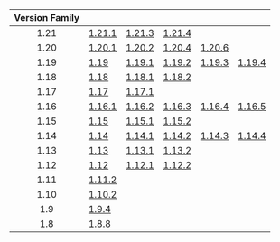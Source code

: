 | Version Family | | | | | |
|:---:|---|---|---|---|---|
| 1.21 | [1.21.1](https://github.com/BaldGang/spigot-build/releases/download/20250307/spigot-1.21.1.jar) | [1.21.3](https://github.com/BaldGang/spigot-build/releases/download/20250307/spigot-1.21.3.jar) | [1.21.4](https://github.com/BaldGang/spigot-build/releases/download/20250307/spigot-1.21.4.jar) | | |
| 1.20 | [1.20.1](https://github.com/BaldGang/spigot-build/releases/download/20250307/spigot-1.20.1.jar) | [1.20.2](https://github.com/BaldGang/spigot-build/releases/download/20250307/spigot-1.20.2.jar) | [1.20.4](https://github.com/BaldGang/spigot-build/releases/download/20250307/spigot-1.20.4.jar) | [1.20.6](https://github.com/BaldGang/spigot-build/releases/download/20250307/spigot-1.20.6.jar) | |
| 1.19 | [1.19](https://github.com/BaldGang/spigot-build/releases/download/20250307/spigot-1.19.jar) | [1.19.1](https://github.com/BaldGang/spigot-build/releases/download/20250307/spigot-1.19.1.jar) | [1.19.2](https://github.com/BaldGang/spigot-build/releases/download/20250307/spigot-1.19.2.jar) | [1.19.3](https://github.com/BaldGang/spigot-build/releases/download/20250307/spigot-1.19.3.jar) | [1.19.4](https://github.com/BaldGang/spigot-build/releases/download/20250307/spigot-1.19.4.jar) |
| 1.18 | [1.18](https://github.com/BaldGang/spigot-build/releases/download/20250307/spigot-1.18.jar) | [1.18.1](https://github.com/BaldGang/spigot-build/releases/download/20250307/spigot-1.18.1.jar) | [1.18.2](https://github.com/BaldGang/spigot-build/releases/download/20250307/spigot-1.18.2.jar) | | |
| 1.17 | [1.17](https://github.com/BaldGang/spigot-build/releases/download/20250307/spigot-1.17.jar) | [1.17.1](https://github.com/BaldGang/spigot-build/releases/download/20250307/spigot-1.17.1.jar) | | | |
| 1.16 | [1.16.1](https://github.com/BaldGang/spigot-build/releases/download/20250307/spigot-1.16.1.jar) | [1.16.2](https://github.com/BaldGang/spigot-build/releases/download/20250307/spigot-1.16.2.jar) | [1.16.3](https://github.com/BaldGang/spigot-build/releases/download/20250307/spigot-1.16.3.jar) | [1.16.4](https://github.com/BaldGang/spigot-build/releases/download/20250307/spigot-1.16.4.jar) | [1.16.5](https://github.com/BaldGang/spigot-build/releases/download/20250307/spigot-1.16.5.jar) |
| 1.15 | [1.15](https://github.com/BaldGang/spigot-build/releases/download/20250307/spigot-1.15.jar) | [1.15.1](https://github.com/BaldGang/spigot-build/releases/download/20250307/spigot-1.15.1.jar) | [1.15.2](https://github.com/BaldGang/spigot-build/releases/download/20250307/spigot-1.15.2.jar) | | |
| 1.14 | [1.14](https://github.com/BaldGang/spigot-build/releases/download/20250307/spigot-1.14.jar) | [1.14.1](https://github.com/BaldGang/spigot-build/releases/download/20250307/spigot-1.14.1.jar) | [1.14.2](https://github.com/BaldGang/spigot-build/releases/download/20250307/spigot-1.14.2.jar) | [1.14.3](https://github.com/BaldGang/spigot-build/releases/download/20250307/spigot-1.14.3.jar) | [1.14.4](https://github.com/BaldGang/spigot-build/releases/download/20250307/spigot-1.14.4.jar) |
| 1.13 | [1.13](https://github.com/BaldGang/spigot-build/releases/download/20250307/spigot-1.13.jar) | [1.13.1](https://github.com/BaldGang/spigot-build/releases/download/20250307/spigot-1.13.1.jar) | [1.13.2](https://github.com/BaldGang/spigot-build/releases/download/20250307/spigot-1.13.2.jar) | | |
| 1.12 | [1.12](https://github.com/BaldGang/spigot-build/releases/download/20250307/spigot-1.12.jar) | [1.12.1](https://github.com/BaldGang/spigot-build/releases/download/20250307/spigot-1.12.1.jar) | [1.12.2](https://github.com/BaldGang/spigot-build/releases/download/20250307/spigot-1.12.2.jar) | | |
| 1.11 | [1.11.2](https://github.com/BaldGang/spigot-build/releases/download/20250307/spigot-1.11.2.jar) | | | | |
| 1.10 | [1.10.2](https://github.com/BaldGang/spigot-build/releases/download/20250307/spigot-1.10.2.jar) | | | | |
| 1.9 | [1.9.4](https://github.com/BaldGang/spigot-build/releases/download/20250307/spigot-1.9.4.jar) | | | | |
| 1.8 | [1.8.8](https://github.com/BaldGang/spigot-build/releases/download/20250307/spigot-1.8.8.jar) | | | | |
